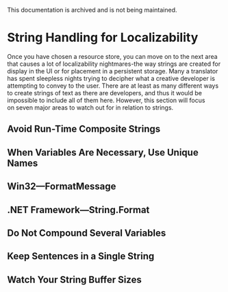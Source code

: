 This documentation is archived and is not being maintained.

# String Handling for Localizability

Once you have chosen a resource store, you can move on to the next area that causes a lot of localizability nightmares-the way strings are created for display in the UI or for placement in a persistent storage. Many a translator has spent sleepless nights trying to decipher what a creative developer is attempting to convey to the user. There are at least as many different ways to create strings of text as there are developers, and thus it would be impossible to include all of them here. However, this section will focus on seven major areas to watch out for in relation to strings.

[](https://msdn.microsoft.com/en-us/library/mt691873)
## Avoid Run-Time Composite Strings

[](https://msdn.microsoft.com/en-us/library/mt691874)
## When Variables Are Necessary, Use Unique Names

[](https://msdn.microsoft.com/en-us/library/mt691875)
## Win32—FormatMessage

[](https://msdn.microsoft.com/en-us/library/mt691876)
## .NET Framework—String.Format

[](https://msdn.microsoft.com/en-us/library/mt691877)
## Do Not Compound Several Variables

[](https://msdn.microsoft.com/en-us/library/mt691878)
## Keep Sentences in a Single String

[](https://msdn.microsoft.com/en-us/library/mt691879)
## Watch Your String Buffer Sizes


